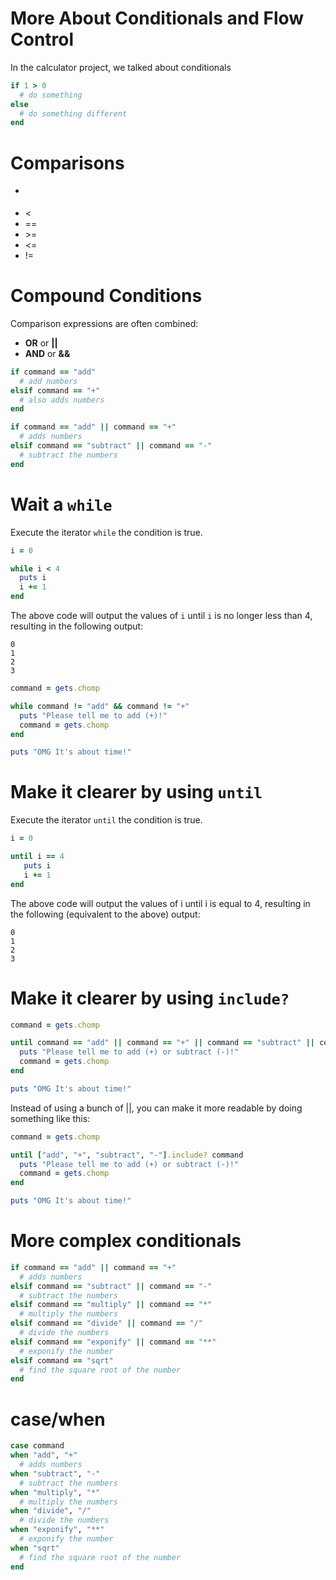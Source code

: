 More About Conditionals and Flow Control
=======================

In the calculator project, we talked about conditionals

```ruby
if 1 > 0
  # do something
else
  # do something different
end
```
Comparisons
===========

- >
- <
- ==
- \>=
- <=
- !=


Compound Conditions
===================

Comparison expressions are often combined:

+ **OR** or **||**
+ **AND** or **&&**

```ruby
if command == "add"
  # add numbers
elsif command == "+"
  # also adds numbers
end
```

```ruby
if command == "add" || command == "+"
  # adds numbers
elsif command == "subtract" || command == "-"
  # subtract the numbers
end
```

Wait a ```while```
=============

Execute the iterator ```while``` the condition is true.

```ruby
i = 0

while i < 4
  puts i
  i += 1
end
```

The above code will output the values of `i` until `i` is no longer less than 4, resulting in the following output:
```
0
1
2
3
```

```ruby
command = gets.chomp

while command != "add" && command != "+"
  puts "Please tell me to add (+)!"
  command = gets.chomp
end

puts "OMG It's about time!"
```


Make it clearer by using ```until```
==================

Execute the iterator ```until``` the condition is true.

```ruby
i = 0

until i == 4
   puts i
   i += 1
end
```

The above code will output the values of i until i is equal to 4, resulting in the following (equivalent to the above) output:
```
0
1
2
3
```

Make it clearer by using `include?`
==================

```ruby
command = gets.chomp

until command == "add" || command == "+" || command == "subtract" || command == "-"
  puts "Please tell me to add (+) or subtract (-)!"
  command = gets.chomp
end

puts "OMG It's about time!"
```

Instead of using a bunch of ||, you can make it more readable by doing something like this:

```ruby
command = gets.chomp

until ["add", "+", "subtract", "-"].include? command
  puts "Please tell me to add (+) or subtract (-)!"
  command = gets.chomp
end

puts "OMG It's about time!"
```

More complex conditionals
==================

```ruby
if command == "add" || command == "+"
  # adds numbers
elsif command == "subtract" || command == "-"
  # subtract the numbers
elsif command == "multiply" || command == "*"
  # multiply the numbers
elsif command == "divide" || command == "/"
  # divide the numbers
elsif command == "exponify" || command == "**"
  # exponify the number
elsif command == "sqrt"
  # find the square root of the number
end
```

case/when
==================

```ruby
case command
when "add", "+"
  # adds numbers
when "subtract", "-"
  # subtract the numbers
when "multiply", "*"
  # multiply the numbers
when "divide", "/"
  # divide the numbers
when "exponify", "**"
  # exponify the number
when "sqrt"
  # find the square root of the number
end
```
